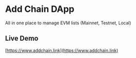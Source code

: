 # Add Chain DApp
All in one place to manage EVM lists (Mainnet, Testnet, Local)
## Live Demo
[https://www.addchain.link](https://www.addchain.link)